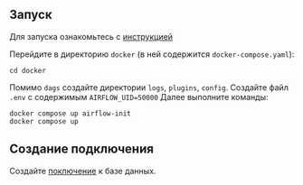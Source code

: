 ## Запуск

Для запуска ознакомьтесь с [инструкцией](https://airflow.apache.org/docs/apache-airflow/stable/howto/docker-compose/index.html)

Перейдите в директорию `docker` (в ней содержится `docker-compose.yaml`):
```
cd docker
```
Помимо `dags` создайте директории `logs`, `plugins`, `config`.
Создайте файл `.env` с содержимым `AIRFLOW_UID=50000`
Далее выполните команды:
```
docker compose up airflow-init
docker compose up
```

## Создание подключения

Создайте [поключение](https://airflow.apache.org/docs/apache-airflow/stable/howto/connection.html) к базе данных.
